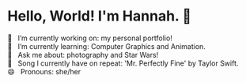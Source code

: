 # Hello, World! I'm Hannah. 👋
 
🔭 &nbsp;&nbsp;I’m currently working on: my personal portfolio!  
🌱 &nbsp;&nbsp;I’m currently learning: Computer Graphics and Animation.  
🌠 &nbsp;&nbsp;Ask me about: photography and Star Wars!  
🎸 &nbsp;&nbsp;Song I currently have on repeat: 'Mr. Perfectly Fine' by Taylor Swift.    
😄 &nbsp;&nbsp;Pronouns: she/her   


